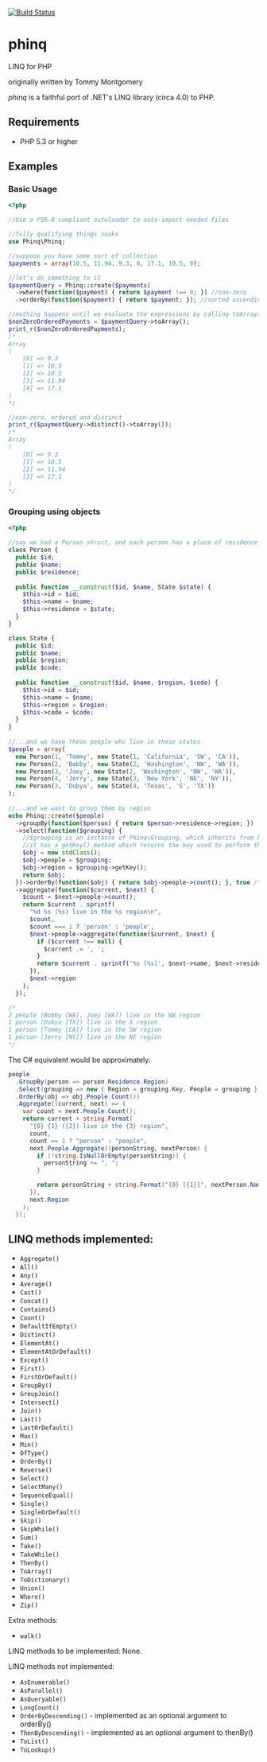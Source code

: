 [![Build Status](https://secure.travis-ci.org/Blackshawk/phinq.png?branch=master)](http://travis-ci.org/Blackshawk/phinq)

# phinq
LINQ for PHP

originally written by Tommy Montgomery

*phinq* is a faithful port of .NET's LINQ library (circa 4.0) to PHP.

## Requirements

* PHP 5.3 or higher

## Examples

### Basic Usage
```php
<?php

//Use a PSR-0 compliant autoloader to auto-import needed files

//fully qualifying things sucks
use Phinq\Phinq;

//suppose you have some sort of collection
$payments = array(10.5, 11.94, 9.3, 0, 17.1, 10.5, 0);

//let's do something to it
$paymentQuery = Phinq::create($payments)
  ->where(function($payment) { return $payment !== 0; }) //non-zero
  ->orderBy(function($payment) { return $payment; }); //sorted ascending

//nothing happens until we evaluate the expressions by calling toArray()
$nonZeroOrderedPayments = $paymentQuery->toArray();
print_r($nonZeroOrderedPayments);
/*
Array
(
    [0] => 9.3
    [1] => 10.5
    [2] => 10.5
    [3] => 11.94
    [4] => 17.1
)
*/

//non-zero, ordered and distinct
print_r($paymentQuery->distinct()->toArray());
/*
Array
(
    [0] => 9.3
    [1] => 10.5
    [2] => 11.94
    [3] => 17.1
)
*/
```

### Grouping using objects
```php
<?php

//say we had a Person struct, and each person has a place of residence
class Person {
  public $id;
  public $name;
  public $residence;
  
  public function __construct($id, $name, State $state) {
    $this->id = $id;
    $this->name = $name;
    $this->residence = $state;
  }
}

class State {
  public $id;
  public $name;
  public $region;
  public $code;
  
  public function __construct($id, $name, $region, $code) {
    $this->id = $id;
    $this->name = $name;
    $this->region = $region;
    $this->code = $code;
  }
}
  
//...and we have these people who live in these states
$people = array(
  new Person(1, 'Tommy', new State(1, 'California', 'SW', 'CA')),
  new Person(2, 'Bobby', new State(2, 'Washington', 'NW', 'WA')),
  new Person(3, 'Joey', new State(2, 'Washington', 'NW', 'WA')),
  new Person(4, 'Jerry', new State(3, 'New York', 'NE', 'NY')),
  new Person(3, 'Dubya', new State(4, 'Texas', 'S', 'TX'))
);
  
//...and we want to group them by region
echo Phinq::create($people)
  ->groupBy(function($person) { return $person->residence->region; })
  ->select(function($grouping) { 
    //$grouping is an instance of Phinq\Grouping, which inherits from Phinq
    //it has a getKey() method which returns the key used to perform the grouping
    $obj = new stdClass();
    $obj->people = $grouping;
    $obj->region = $grouping->getKey();
    return $obj;
  })->orderBy(function($obj) { return $obj->people->count(); }, true /* descending */)
  ->aggregate(function($current, $next) { 
    $count = $next->people->count();
    return $current . sprintf(
      "%d %s (%s) live in the %s region\n",
      $count,
      $count === 1 ? 'person' : 'people',
      $next->people->aggregate(function($current, $next) {
        if ($current !== null) {
          $current .= ', ';
        }
        return $current . sprintf('%s [%s]', $next->name, $next->residence->code);
      }),
      $next->region
    );
  });

/*
2 people (Bobby [WA], Joey [WA]) live in the NW region
1 person (Dubya [TX]) live in the S region
1 person (Tommy [CA]) live in the SW region
1 person (Jerry [NY]) live in the NE region
*/
```

The C# equivalent would be approximately:

```c#
people
  .GroupBy(person => person.Residence.Region)
  .Select(grouping => new { Region = grouping.Key, People = grouping })
  .OrderBy(obj => obj.People.Count())
  .Aggregate((current, next) => {
    var count = next.People.Count();
    return current + string.Format(
      "{0} {1} ({2}) live in the {3} region",
      count,
      count == 1 ? "person" : "people",
      next.People.Aggregate((personString, nextPerson) {
        if (!string.IsNullOrEmpty(personString)) {
          personString += ", ";
        }

        return personString + string.Format("{0} [{1}]", nextPerson.Name, nextPerson.Residence.Code);
      }),
      next.Region
    );
  });
```


## LINQ methods implemented:

* `Aggregate()`
* `All()`
* `Any()`
* `Average()`
* `Cast()`
* `Concat()`
* `Contains()`
* `Count()`
* `DefaultIfEmpty()`
* `Distinct()`
* `ElementAt()`
* `ElementAtOrDefault()`
* `Except()`
* `First()`
* `FirstOrDefault()`
* `GroupBy()`
* `GroupJoin()`
* `Intersect()`
* `Join()`
* `Last()`
* `LastOrDefault()`
* `Max()`
* `Min()`
* `OfType()`
* `OrderBy()`
* `Reverse()`
* `Select()`
* `SelectMany()`
* `SequenceEqual()`
* `Single()`
* `SingleOrDefault()`
* `Skip()`
* `SkipWhile()`
* `Sum()`
* `Take()`
* `TakeWhile()`
* `ThenBy()`
* `ToArray()`
* `ToDictionary()`
* `Union()`
* `Where()`
* `Zip()` 

Extra methods:

* `walk()` 

LINQ methods to be implemented: None.

LINQ methods not implemented:

* `AsEnumerable()`
* `AsParallel()`
* `AsQueryable()`
* `LongCount()`
* `OrderByDescending()` - implemented as an optional argument to orderBy()
* `ThenByDescending()` - implemented as an optional argument to thenBy()
* `ToList()`
* `ToLookup()` 

